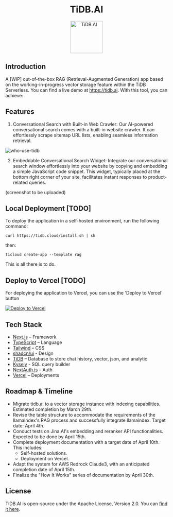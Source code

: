 <div align="center">
<h1>TiDB.AI</h1>
  <a href='https://tidb.cloud/?utm_source=github&utm_medium=tidb.ai'>
    <img src="https://raw.githubusercontent.com/pingcap/tidb.ai/main/www/public/nextra/icon-dark.svg" alt="TiDB.AI" width =100 height=100></img>
  </a>
</div>

## Introduction
A [WIP] out-of-the-box RAG (Retrieval-Augmented Generation) app based on the working-in-progress vector storage feature within the TiDB Serverless. You can find a live demo at https://tidb.ai. With this tool, you can achieve:


## Features
1. Conversational Search with Built-in Web Crawler: Our AI-powered conversational search comes with a built-in website crawler. It can effortlessly scrape sitemap URL lists, enabling seamless information retrieval.

![who-use-tidb](https://github.com/pingcap/tidb.ai/assets/1237528/0784e26e-8392-4bbe-bda1-6a680b12a805 "Image Title")

2. Embeddable Conversational Search Widget: Integrate our conversational search window effortlessly into your website by copying and embedding a simple JavaScript code snippet. This widget, typically placed at the bottom right corner of your site, facilitates instant responses to product-related queries.

(screenshot to be uploaded)

## Local Deployment [TODO]
To deploy the application in a self-hosted environment, run the following command:

```
curl https://tidb.cloud/install.sh | sh
```
then:
```
ticloud create-app --template rag
```

This is all there is to do.


## Deploy to Vercel [TODO]
For deploying the application to Vercel, you can use the 'Deploy to Vercel' button

[![Deploy to Vercel](https://vercel.com/button)](https://vercel.com/import/project?template=YOUR_GITHUB_REPOSITORY_URL)


## Tech Stack
- [Next.js](https://nextjs.org/) – Framework
- [TypeScript](https://www.typescriptlang.org/) – Language
- [Tailwind](https://tailwindcss.com/) – CSS
- [shadcn/ui](https://ui.shadcn.com/) - Design
- [TiDB](https://tidb.cloud/) – Database to store chat history, vector, json, and analytic
- [Kysely](https://kysely.dev/) - SQL query builder
- [NextAuth.js](https://next-auth.js.org/) – Auth
- [Vercel](https://vercel.com/) – Deployments


## Roadmap & Timeline

* Migrate tidb.ai to a vector storage instance with indexing capabilities. Estimated completion by March 29th.
* Revise the table structure to accommodate the requirements of the llamaindex's RAG process and successfully integrate llamaindex. Target date: April 4th.
* Conduct tests on Jina.AI's embedding and reranker API functionalities. Expected to be done by April 15th.
* Complete deployment documentation with a target date of April 10th. This includes:
  * Self-hosted solutions.
  * Deployment on Vercel.
* Adapt the system for AWS Redrock Claude3, with an anticipated completion date of April 15th.
* Finalize the "How It Works" series of documentation by April 30th.


## License
TiDB.AI is open-source under the Apache License, Version 2.0. You can [find it here](/LICENSE.txt).

